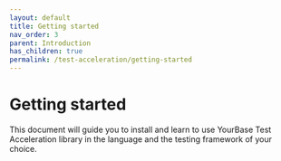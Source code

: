 ```yaml
---
layout: default
title: Getting started
nav_order: 3
parent: Introduction
has_children: true
permalink: /test-acceleration/getting-started
---
```


# Getting started
This document will guide you to install and learn to use YourBase Test Acceleration library in the language and the testing framework of your choice.

